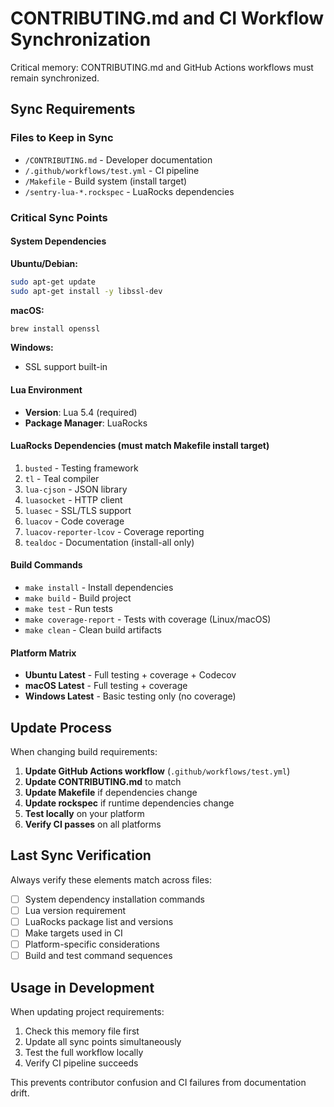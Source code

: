 # CONTRIBUTING.md and CI Workflow Synchronization

Critical memory: CONTRIBUTING.md and GitHub Actions workflows must remain synchronized.

## Sync Requirements

### Files to Keep in Sync
- `/CONTRIBUTING.md` - Developer documentation
- `/.github/workflows/test.yml` - CI pipeline
- `/Makefile` - Build system (install target)
- `/sentry-lua-*.rockspec` - LuaRocks dependencies

### Critical Sync Points

#### System Dependencies
**Ubuntu/Debian:**
```bash
sudo apt-get update
sudo apt-get install -y libssl-dev
```

**macOS:**
```bash
brew install openssl
```

**Windows:**
- SSL support built-in

#### Lua Environment
- **Version**: Lua 5.4 (required)
- **Package Manager**: LuaRocks

#### LuaRocks Dependencies (must match Makefile install target)
1. `busted` - Testing framework
2. `tl` - Teal compiler  
3. `lua-cjson` - JSON library
4. `luasocket` - HTTP client
5. `luasec` - SSL/TLS support
6. `luacov` - Code coverage
7. `luacov-reporter-lcov` - Coverage reporting
8. `tealdoc` - Documentation (install-all only)

#### Build Commands
- `make install` - Install dependencies
- `make build` - Build project
- `make test` - Run tests
- `make coverage-report` - Tests with coverage (Linux/macOS)
- `make clean` - Clean build artifacts

#### Platform Matrix
- **Ubuntu Latest** - Full testing + coverage + Codecov
- **macOS Latest** - Full testing + coverage
- **Windows Latest** - Basic testing only (no coverage)

## Update Process

When changing build requirements:

1. **Update GitHub Actions workflow** (`.github/workflows/test.yml`)
2. **Update CONTRIBUTING.md** to match
3. **Update Makefile** if dependencies change
4. **Update rockspec** if runtime dependencies change
5. **Test locally** on your platform
6. **Verify CI passes** on all platforms

## Last Sync Verification

Always verify these elements match across files:
- [ ] System dependency installation commands
- [ ] Lua version requirement
- [ ] LuaRocks package list and versions
- [ ] Make targets used in CI
- [ ] Platform-specific considerations
- [ ] Build and test command sequences

## Usage in Development

When updating project requirements:
1. Check this memory file first
2. Update all sync points simultaneously  
3. Test the full workflow locally
4. Verify CI pipeline succeeds

This prevents contributor confusion and CI failures from documentation drift.